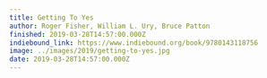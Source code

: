 ```yaml
---
title: Getting To Yes
author: Roger Fisher, William L. Ury, Bruce Patton
finished: 2019-03-28T14:57:00.000Z
indiebound_link: https://www.indiebound.org/book/9780143118756
image: ../images/2019/getting-to-yes.jpg
date: 2019-03-28T14:57:00.000Z
---
```


